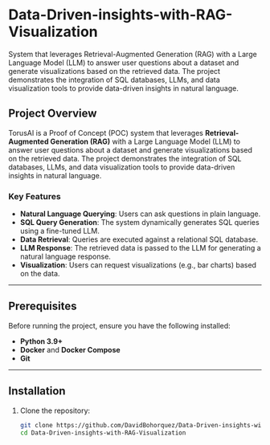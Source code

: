 # Data-Driven-insights-with-RAG-Visualization
System that leverages Retrieval-Augmented Generation (RAG) with a Large Language Model (LLM) to answer user questions about a dataset and generate visualizations based on the retrieved data. The project demonstrates the integration of SQL databases, LLMs, and data visualization tools to provide data-driven insights in natural language.

## Project Overview

TorusAI is a Proof of Concept (POC) system that leverages **Retrieval-Augmented Generation (RAG)** with a Large Language Model (LLM) to answer user questions about a dataset and generate visualizations based on the retrieved data. The project demonstrates the integration of SQL databases, LLMs, and data visualization tools to provide data-driven insights in natural language.

### Key Features
- **Natural Language Querying**: Users can ask questions in plain language.
- **SQL Query Generation**: The system dynamically generates SQL queries using a fine-tuned LLM.
- **Data Retrieval**: Queries are executed against a relational SQL database.
- **LLM Response**: The retrieved data is passed to the LLM for generating a natural language response.
- **Visualization**: Users can request visualizations (e.g., bar charts) based on the data.

---

## Prerequisites

Before running the project, ensure you have the following installed:
- **Python 3.9+**
- **Docker** and **Docker Compose**
- **Git**

---

## Installation

1. Clone the repository:
   ```bash
   git clone https://github.com/DavidBohorquez/Data-Driven-insights-with-RAG-Visualization.git
   cd Data-Driven-insights-with-RAG-Visualization